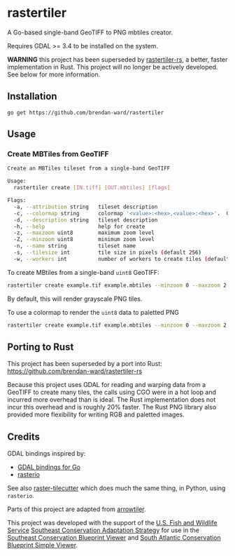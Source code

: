 # rastertiler

A Go-based single-band GeoTIFF to PNG mbtiles creator.

Requires GDAL >= 3.4 to be installed on the system.

**WARNING** this project has been superseded by [rastertiler-rs](https://github.com/brendan-ward/rastertiler-rs), a better, faster implementation in Rust. This project will no longer be actively developed. See below for more information.

## Installation

`go get https://github.com/brendan-ward/rastertiler`

## Usage

### Create MBTiles from GeoTIFF

```bash
Create an MBTiles tileset from a single-band GeoTIFF

Usage:
  rastertiler create [IN.tiff] [OUT.mbtiles] [flags]

Flags:
  -a, --attribution string   tileset description
  -c, --colormap string      colormap '<value>:<hex>,<value>:<hex>'.  Only valid for 8-bit data
  -d, --description string   tileset description
  -h, --help                 help for create
  -z, --maxzoom uint8        maximum zoom level
  -Z, --minzoom uint8        minimum zoom level
  -n, --name string          tileset name
  -s, --tilesize int         tile size in pixels (default 256)
  -w, --workers int          number of workers to create tiles (default 4)
```

To create MBtiles from a single-band `uint8` GeoTIFF:

```bash
rastertiler create example.tif example.mbtiles --minzoom 0 --maxzoom 2
```

By default, this will render grayscale PNG tiles.

To use a colormap to render the `uint8` data to paletted PNG

```bash
rastertiler create example.tif example.mbtiles --minzoom 0 --maxzoom 2 --colormap "1:#686868,2:#fbb4b9,3:#c51b8a,4:#49006a"
```

## Porting to Rust

This project has been superseded by a port into Rust: https://github.com/brendan-ward/rastertiler-rs

Because this project uses GDAL for reading and warping data from a GeoTIFF to create
many tiles, the calls using CGO were in a hot loop and incurred more overhead
than is ideal. The Rust implementation does not incur this overhead and is
roughly 20% faster. The Rust PNG library also provided more flexibility for
writing RGB and paletted images.

## Credits

GDAL bindings inspired by:

-   [GDAL bindings for Go](https://github.com/lukeroth/gdal)
-   [rasterio](https://github.com/rasterio/rasterio)

See also [raster-tilecutter](https://github.com/brendan-ward/raster-tilecutter) which does much the same thing, in Python, using `rasterio`.

Parts of this project are adapted from [arrowtiler](https://github.com/brendan-ward/arrowtiler).

This project was developed with the support of the
[U.S. Fish and Wildlife Service](https://www.fws.gov/)
[Southeast Conservation Adaptation Strategy](https://secassoutheast.org/) for
use in the
[Southeast Conservation Blueprint Viewer](https://blueprint.geoplatform.gov/southeast/)
and
[South Atlantic Conservation Blueprint Simple Viewer](https://blueprint.geoplatform.gov/southatlantic/).
